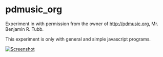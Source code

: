 # pdmusic_org
Experiment in with permission from the owner of http://pdmusic.org, Mr. Benjamin R. Tubb.

This experiment is only with general and simple javascript programs.

[![Screenshot](https://dirkncl.github.io/pdmusic_org/pict/pdmusicHymn1.png)](https://dirkncl.github.io/pdmusic_org/hymns.html)
